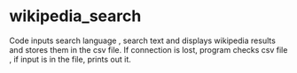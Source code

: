 # wikipedia_search

Code inputs search language , search text and displays wikipedia results and stores them in the csv file. If connection is lost, program checks csv file , if input is in the file, prints out it.
